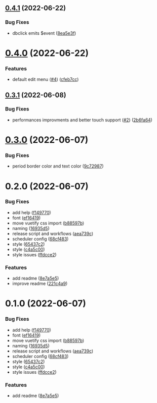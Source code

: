 

## [0.4.1](https://github.com/innovation-system/vuetify-week-scheduler/compare/v0.4.0...v0.4.1) (2022-06-22)


### Bug Fixes

* dbclick emits $event ([8ea5e3f](https://github.com/innovation-system/vuetify-week-scheduler/commit/8ea5e3fec4b10c75d57a8dd3d2b323f8478d11d8))

# [0.4.0](https://github.com/innovation-system/vuetify-week-scheduler/compare/v0.3.1...v0.4.0) (2022-06-22)


### Features

* default edit menu ([#4](https://github.com/innovation-system/vuetify-week-scheduler/issues/4)) ([cfeb7cc](https://github.com/innovation-system/vuetify-week-scheduler/commit/cfeb7ccd83a25952d6212d752edd00ad080fccac))

## [0.3.1](https://github.com/innovation-system/vuetify-week-scheduler/compare/v0.3.0...v0.3.1) (2022-06-08)


### Bug Fixes

* performances improvments and better touch support ([#2](https://github.com/innovation-system/vuetify-week-scheduler/issues/2)) ([2b6fa64](https://github.com/innovation-system/vuetify-week-scheduler/commit/2b6fa64ac4b02aa33c7a01c5a78c820158ada30a))

# [0.3.0](https://github.com/innovation-system/vuetify-week-scheduler/compare/v0.2.0...v0.3.0) (2022-06-07)


### Bug Fixes

* period border color and text color ([9c72987](https://github.com/innovation-system/vuetify-week-scheduler/commit/9c72987d7ff255a28036d1a2df8f6a8dd5dec92e))

# 0.2.0 (2022-06-07)


### Bug Fixes

* add help ([f149770](https://github.com/innovation-system/vuetify-week-scheduler/commit/f149770d23c248cb723f2aa61689823219e47e44))
* font ([ef16419](https://github.com/innovation-system/vuetify-week-scheduler/commit/ef1641952ade68ee3fc4d235ad158bf69652a775))
* move vuetify css import ([b88597b](https://github.com/innovation-system/vuetify-week-scheduler/commit/b88597bb7e2e0ced5a4c9a630e835bbf0c555315))
* naming ([16935d5](https://github.com/innovation-system/vuetify-week-scheduler/commit/16935d5860de00229a4ab4df72f082be850f0a62))
* release script and workflows ([aea739c](https://github.com/innovation-system/vuetify-week-scheduler/commit/aea739c66f1dd811258602da71bd891c42cd1253))
* scheduler config ([68cf483](https://github.com/innovation-system/vuetify-week-scheduler/commit/68cf4838d2560f3e393fe59d617ee33240b6c017))
* style ([65437c2](https://github.com/innovation-system/vuetify-week-scheduler/commit/65437c245925186f3024d7eb86adb50a955e7caa))
* style ([c4a5c00](https://github.com/innovation-system/vuetify-week-scheduler/commit/c4a5c009d0713265bfcdb0ef361eff295ae1e61b))
* style issues ([ffdcce2](https://github.com/innovation-system/vuetify-week-scheduler/commit/ffdcce2d64c7e71214649b236ec15f461bbffe5f))


### Features

* add readme ([8e7a5e5](https://github.com/innovation-system/vuetify-week-scheduler/commit/8e7a5e56edcbb5c35078e26165ad72a134845299))
* improve readme ([221c4a9](https://github.com/innovation-system/vuetify-week-scheduler/commit/221c4a9c0134977bf7cd9bbd16ff305014726e87))

# 0.1.0 (2022-06-07)


### Bug Fixes

* add help ([f149770](https://github.com/innovation-system/vuetify-week-scheduler/commit/f149770d23c248cb723f2aa61689823219e47e44))
* font ([ef16419](https://github.com/innovation-system/vuetify-week-scheduler/commit/ef1641952ade68ee3fc4d235ad158bf69652a775))
* move vuetify css import ([b88597b](https://github.com/innovation-system/vuetify-week-scheduler/commit/b88597bb7e2e0ced5a4c9a630e835bbf0c555315))
* naming ([16935d5](https://github.com/innovation-system/vuetify-week-scheduler/commit/16935d5860de00229a4ab4df72f082be850f0a62))
* release script and workflows ([aea739c](https://github.com/innovation-system/vuetify-week-scheduler/commit/aea739c66f1dd811258602da71bd891c42cd1253))
* scheduler config ([68cf483](https://github.com/innovation-system/vuetify-week-scheduler/commit/68cf4838d2560f3e393fe59d617ee33240b6c017))
* style ([65437c2](https://github.com/innovation-system/vuetify-week-scheduler/commit/65437c245925186f3024d7eb86adb50a955e7caa))
* style ([c4a5c00](https://github.com/innovation-system/vuetify-week-scheduler/commit/c4a5c009d0713265bfcdb0ef361eff295ae1e61b))
* style issues ([ffdcce2](https://github.com/innovation-system/vuetify-week-scheduler/commit/ffdcce2d64c7e71214649b236ec15f461bbffe5f))


### Features

* add readme ([8e7a5e5](https://github.com/innovation-system/vuetify-week-scheduler/commit/8e7a5e56edcbb5c35078e26165ad72a134845299))